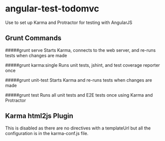 angular-test-todomvc
====================

Use to set up Karma and Protractor for testing with AngularJS


Grunt Commands
---
#####grunt serve
Starts Karma, connects to the web server, and re-runs tests when changes are made

#####grunt karma:single
Runs unit tests, jshint, and test coverage reporter once

#####grunt unit-test
Starts Karma and re-runs tests when changes are made

#####grunt test
Runs all unit tests and E2E tests once using Karma and Protractor

Karma html2js Plugin
---
This is disabled as there are no directives with a templateUrl but all the configuration is in the karma-conf.js file.